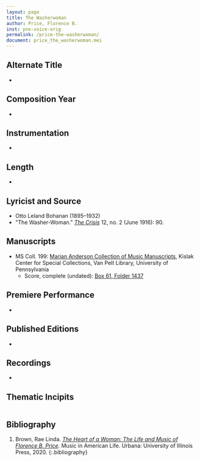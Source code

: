 ```yaml
---
layout: page
title: The Washerwoman
author: Price, Florence B.
inst: pno-voice-orig
permalink: /price-the-washerwoman/
document: price_the_washerwoman.mei
---
```


## Alternate Title
- 

## Composition Year
- 

## Instrumentation
- 

## Length
- 

## Lyricist and Source
- Otto Leland Bohanan (1895&ndash;1932)
- "The Washer-Woman." [*The Crisis*](https://books.google.com/books?id=eyoG2wFb_LwC) 12, no. 2 (June 1916): 90.

## Manuscripts
- MS Coll. 199: <a href="https://www.library.upenn.edu/detail/collection/marian-anderson-collection" target="_blank">Marian Anderson Collection of Music Manuscripts</a>, Kislak Center for Special Collections, Van Pelt Library, University of Pennsylvania
    * Score, complete (undated): <a href="https://franklin.library.upenn.edu/catalog/FRANKLIN_9923566963503681" target="_blank">Box 61, Folder 1437</a>

## Premiere Performance
- 

## Published Editions
- 

## Recordings
- 

## Thematic Incipits
<div id="notation" style="overflow-x: auto"></div>

## Bibliography
1. Brown, Rae Linda. <a href="https://www.worldcat.org/title/1122800180" target="_blank">*The Heart of a Woman: The Life and Music of Florence B. Price*</a>. Music in American Life. Urbana: University of Illinois Press, 2020.
{:.bibliography}
